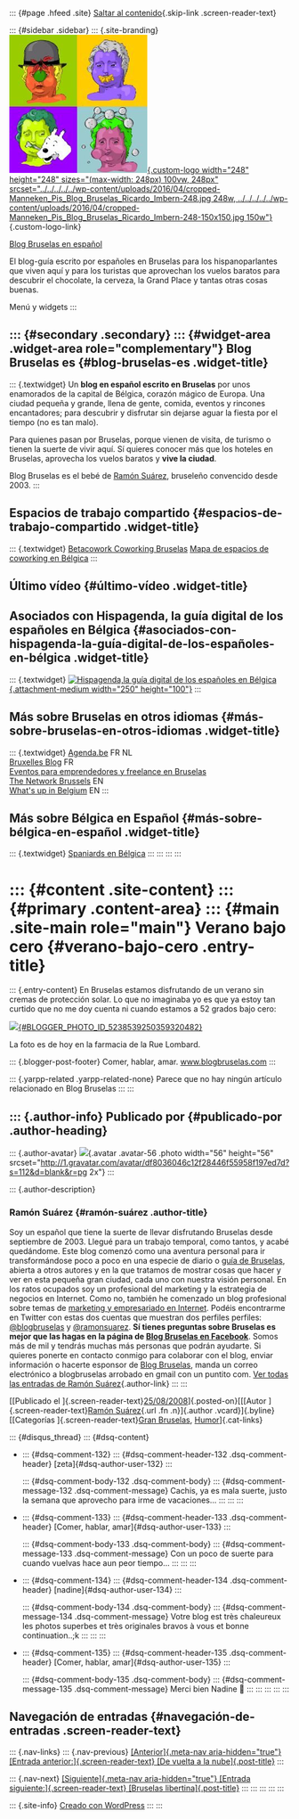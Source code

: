 ::: {#page .hfeed .site}
[Saltar al
contenido](../../../../../index.html?p=138#content){.skip-link
.screen-reader-text}

::: {#sidebar .sidebar}
::: {.site-branding}
[![](../../../../../wp-content/uploads/2016/04/cropped-Manneken_Pis_Blog_Bruselas_Ricardo_Imbern-248.jpg){.custom-logo
width="248" height="248" sizes="(max-width: 248px) 100vw, 248px"
srcset="../../../../../wp-content/uploads/2016/04/cropped-Manneken_Pis_Blog_Bruselas_Ricardo_Imbern-248.jpg 248w, ../../../../../wp-content/uploads/2016/04/cropped-Manneken_Pis_Blog_Bruselas_Ricardo_Imbern-248-150x150.jpg 150w"}](../../../../../index.html){.custom-logo-link}

[Blog Bruselas en español](../../../../../index.html)

El blog-guía escrito por españoles en Bruselas para los hispanoparlantes
que viven aquí y para los turistas que aprovechan los vuelos baratos
para descubrir el chocolate, la cerveza, la Grand Place y tantas otras
cosas buenas.

Menú y widgets
:::

::: {#secondary .secondary}
::: {#widget-area .widget-area role="complementary"}
Blog Bruselas es {#blog-bruselas-es .widget-title}
----------------

::: {.textwidget}
Un **blog en español escrito en Bruselas** por unos enamorados de la
capital de Bélgica, corazón mágico de Europa. Una ciudad pequeña y
grande, llena de gente, comida, eventos y rincones encantadores; para
descubrir y disfrutar sin dejarse aguar la fiesta por el tiempo (no es
tan malo).

Para quienes pasan por Bruselas, porque vienen de visita, de turismo o
tienen la suerte de vivir aquí. Sí quieres conocer más que los hoteles
en Bruselas, aprovecha los vuelos baratos y **vive la ciudad**.

Blog Bruselas es el bebé de [Ramón Suárez](http://www.ramonsuarez.com),
bruseleño convencido desde 2003.
:::

Espacios de trabajo compartido {#espacios-de-trabajo-compartido .widget-title}
------------------------------

::: {.textwidget}
[Betacowork Coworking Bruselas](http://www.betacowork.com) [Mapa de
espacios de coworking en Bélgica](http://coworkingbelgium.com)
:::

Último vídeo {#último-vídeo .widget-title}
------------

Asociados con Hispagenda, la guía digital de los españoles en Bélgica {#asociados-con-hispagenda-la-guía-digital-de-los-españoles-en-bélgica .widget-title}
---------------------------------------------------------------------

::: {.textwidget}
[![Hispagenda,la guía digital de los españoles en
Bélgica](../../../../../wp-content/uploads/2010/04/Hispagenda-250px.gif "Hispagenda, la guía digital de los españoles en Bélgica"){.attachment-medium
width="250" height="100"}](http://www.hispagenda.com)
:::

Más sobre Bruselas en otros idiomas {#más-sobre-bruselas-en-otros-idiomas .widget-title}
-----------------------------------

::: {.textwidget}
[Agenda.be](http://www.agenda.be) FR NL\
[Bruxelles Blog](http://www.bxlblog.be/) FR\
[Eventos para emprendedores y freelance en
Bruselas](http://www.betacowork.com/events/)\
[The Network
Brussels](http://groups.yahoo.com/group/TheNetworkBrussels/) EN\
[What\'s up in Belgium](http://www.whatsupin.be/) EN
:::

Más sobre Bélgica en Español {#más-sobre-bélgica-en-español .widget-title}
----------------------------

::: {.textwidget}
[Spaniards en Bélgica](http://www.spaniards.es/paises/belgica)
:::
:::
:::
:::

::: {#content .site-content}
::: {#primary .content-area}
::: {#main .site-main role="main"}
Verano bajo cero {#verano-bajo-cero .entry-title}
================

::: {.entry-content}
En Bruselas estamos disfrutando de un verano sin cremas de protección
solar. Lo que no imaginaba yo es que ya estoy tan curtido que no me doy
cuenta ni cuando estamos a 52 grados bajo cero:

[![](http://2.bp.blogspot.com/_m9ESRqvSnjc/SLMHsXebv6I/AAAAAAAABQI/i3tXz-b8RVw/s400/Frio+verano+bruselense.jpg){#BLOGGER_PHOTO_ID_5238539250359320482}](http://2.bp.blogspot.com/_m9ESRqvSnjc/SLMHsXebv6I/AAAAAAAABQI/i3tXz-b8RVw/s1600-h/Frio+verano+bruselense.jpg)

La foto es de hoy en la farmacia de la Rue Lombard.

::: {.blogger-post-footer}
Comer, hablar, amar. www.blogbruselas.com
:::

::: {.yarpp-related .yarpp-related-none}
Parece que no hay ningún artículo relacionado en Blog Bruselas
:::
:::

::: {.author-info}
Publicado por {#publicado-por .author-heading}
-------------

::: {.author-avatar}
![](http://1.gravatar.com/avatar/df8036046c12f28446f55958f197ed7d?s=56&d=blank&r=pg){.avatar
.avatar-56 .photo width="56" height="56"
srcset="http://1.gravatar.com/avatar/df8036046c12f28446f55958f197ed7d?s=112&d=blank&r=pg 2x"}
:::

::: {.author-description}
### Ramón Suárez {#ramón-suárez .author-title}

Soy un español que tiene la suerte de llevar disfrutando Bruselas desde
septiembre de 2003. Llegué para un trabajo temporal, como tantos, y
acabé quedándome. Este blog comenzó como una aventura personal para ir
transformándose poco a poco en una especie de diario o [guía de
Bruselas](../../../../../index.html), abierta a otros autores y en la
que tratamos de mostrar cosas que hacer y ver en esta pequeña gran
ciudad, cada uno con nuestra visión personal. En los ratos ocupados soy
un profesional del marketing y la estrategia de negocios en Internet.
Como no, también he comenzado un blog profesional sobre temas de
[marketing y empresariado en Internet](http://ramonsuarez.com). Podéis
encontrarme en Twitter con estas dos cuentas que muestran dos perfiles
perfiles: [\@blogbruselas](http://twitter.com/blogbruselas) y
[\@ramonsuarez](http://twitter.com/ramonsuarez). **Sí tienes preguntas
sobre Bruselas es mejor que las hagas en la página de [Blog Bruselas en
Facebook](http://www.facebook.com/blogbruselas)**. Somos más de mil y
tendrás muchas más personas que podrán ayudarte. Si quieres ponerte en
contacto conmigo para colaborar con el blog, enviar información o
hacerte esponsor de [Blog Bruselas](../../../../../index.html), manda un
correo electrónico a blogbruselas arrobado en gmail con un puntito com.
[Ver todas las entradas de Ramón
Suárez](../../../../2010/04/30/index.html?author=2){.author-link}
:::
:::

[[Publicado el
]{.screen-reader-text}[25/08/2008](../../../../../index.html?p=138)]{.posted-on}[[[Autor
]{.screen-reader-text}[Ramón
Suárez](../../../../2010/04/30/index.html?author=2){.url .fn
.n}]{.author .vcard}]{.byline}[[Categorías ]{.screen-reader-text}[Gran
Bruselas](../../../../category/gran-bruselas/index.html),
[Humor](../../../../category/humor/index.html)]{.cat-links}

::: {#disqus_thread}
::: {#dsq-content}
-   ::: {#dsq-comment-132}
    ::: {#dsq-comment-header-132 .dsq-comment-header}
    [zeta]{#dsq-author-user-132}
    :::

    ::: {#dsq-comment-body-132 .dsq-comment-body}
    ::: {#dsq-comment-message-132 .dsq-comment-message}
    Cachis, ya es mala suerte, justo la semana que aprovecho para irme
    de vacaciones...
    :::
    :::
    :::

-   ::: {#dsq-comment-133}
    ::: {#dsq-comment-header-133 .dsq-comment-header}
    [Comer, hablar, amar]{#dsq-author-user-133}
    :::

    ::: {#dsq-comment-body-133 .dsq-comment-body}
    ::: {#dsq-comment-message-133 .dsq-comment-message}
    Con un poco de suerte para cuando vuelvas hace aun peor tiempo...
    :::
    :::
    :::

-   ::: {#dsq-comment-134}
    ::: {#dsq-comment-header-134 .dsq-comment-header}
    [nadine]{#dsq-author-user-134}
    :::

    ::: {#dsq-comment-body-134 .dsq-comment-body}
    ::: {#dsq-comment-message-134 .dsq-comment-message}
    Votre blog est très chaleureux les photos superbes et très
    originales bravos à vous et bonne continuation..;k
    :::
    :::
    :::

-   ::: {#dsq-comment-135}
    ::: {#dsq-comment-header-135 .dsq-comment-header}
    [Comer, hablar, amar]{#dsq-author-user-135}
    :::

    ::: {#dsq-comment-body-135 .dsq-comment-body}
    ::: {#dsq-comment-message-135 .dsq-comment-message}
    Merci bien Nadine 🙂
    :::
    :::
    :::
:::
:::

Navegación de entradas {#navegación-de-entradas .screen-reader-text}
----------------------

::: {.nav-links}
::: {.nav-previous}
[[Anterior]{.meta-nav aria-hidden="true"} [Entrada
anterior:]{.screen-reader-text} [De vuelta a la
nube]{.post-title}](../../../../../index.html?p=137)
:::

::: {.nav-next}
[[Siguiente]{.meta-nav aria-hidden="true"} [Entrada
siguiente:]{.screen-reader-text} [Bruselas
libertina]{.post-title}](../../../../../index.html?p=139)
:::
:::
:::
:::
:::

::: {.site-info}
[Creado con WordPress](https://es.wordpress.org/)
:::
:::
